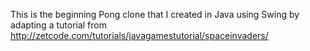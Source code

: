 This is the beginning Pong clone that I created in Java using Swing by adapting a tutorial from http://zetcode.com/tutorials/javagamestutorial/spaceinvaders/
